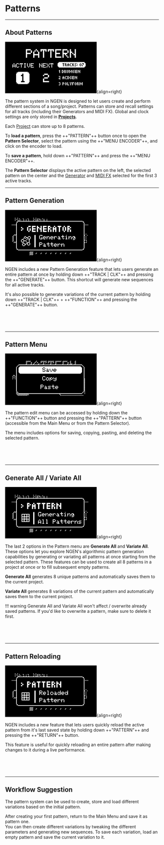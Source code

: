 # Patterns

---

## About Patterns

![](images/NGEN_PatternSelector_v2.jpeg){align=right}

The pattern system in NGEN is designed to let users create and perform different sections of a song/project. 
Patterns can store and recall settings for all tracks (including their Generators and MIDI FX). Global and clock settings are only stored in [**Projects**](projects.md). 

Each [Project](projects.md) can store up to 8 patterns.

To **load a pattern**, press the ++"PATTERN"++ button once to open the **Pattern Selector**, select the pattern using the ++"MENU ENCODER"++, and click on the encoder to load.  

To **save a pattern**, hold down ++"PATTERN"++ and press the ++"MENU ENCODER"++.


The **Pattern Selector** displays the active pattern on the left, the selected pattern on the center and the [Generator](generator.md) and [MIDI FX](midifx.md) selected for the first 3 active tracks.

---

## Pattern Generation

![](images/NGEN_PatternGeneration.jpeg){align=right}

NGEN includes a new Pattern Generation feature that lets users generate an entire pattern at once by holding down ++"TRACK | CLK"++ and pressing the ++"GENERATE"++ button.
This shortcut will generate new sequences for all active tracks.

It's also possible to generate variations of the current pattern by holding down ++"TRACK | CLK"++ + ++"FUNCTION"++ and pressing the ++"GENERATE"++ button.

<br>
<br>
<br>

---

## Pattern Menu

![](images/NGEN_PatternEdit.jpeg){align=right}

The pattern edit menu can be accessed by holding down the ++"FUNCTION"++ button and pressing the ++"PATTERN"++ button (accessible from the Main Menu or from the Pattern Selector).

The menu includes options for saving, copying, pasting, and deleting the selected pattern.


<br>
<br>
<br>

---

## Generate All / Variate All

![](images/NGEN_PatternGenerateAll.jpeg){align=right}

The last 2 options in the Pattern menu are **Generate All** and **Variate All**. These options let you explore NGEN's algorithmic pattern generation capabilities by generating or variating all patterns at once starting from the selected pattern.
These features can be used to create all 8 patterns in a project at once or to fill subsequent empty patterns.

**Generate All** generates 8 unique patterns and automatically saves them to the current project.

**Variate All** generates 8 variations of the current pattern and automatically saves them to the current project.

!!! warning
    Generate All and Variate All won't affect / overwrite already saved patterns. If you'd like to overwrite a pattern, make sure to delete it first.


<br>
<br>
<br>

---

## Pattern Reloading

![](images/NGEN_PatternReloading.jpeg){align=right}

NGEN includes a new feature that lets users quickly reload the active pattern from it's last saved state by holding down  ++"PATTERN"++ and pressing the ++"RETURN"++ button.

This feature is useful for quickly reloading an entire pattern after making changes to it during a live performance.

<br>
<br>
<br>

---

## Workflow Suggestion

The pattern system can be used to create, store and load different variations based on the initial pattern.

After creating your first pattern, return to the Main Menu and save it as pattern one.  
You can then create different variations by tweaking the different parameters and generating new sequences. To save each variation, load an empty pattern and save the current variation to it.





